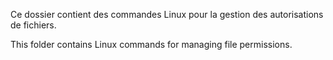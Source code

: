 Ce dossier contient des commandes Linux pour la gestion des autorisations de fichiers.

This folder contains Linux commands for managing file permissions.
